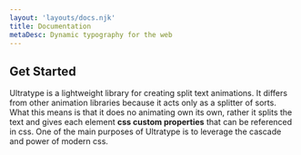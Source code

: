 ```yaml
---
layout: 'layouts/docs.njk'
title: Documentation
metaDesc: Dynamic typography for the web
---
```


## <a class="docs__heading" id="get-started">Get Started</a>

Ultratype is a lightweight library for creating split text animations. It differs from other animation libraries because it acts only as a splitter of sorts. What this means is that it does no animating own its own, rather it splits the text and gives each element __css custom properties__ that can be referenced in css. One of the main purposes of Ultratype is to leverage the cascade and power of modern css.
